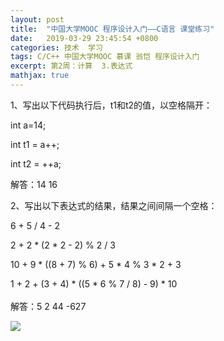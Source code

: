 ```yaml
---
layout: post
title:  "中国大学MOOC 程序设计入门——C语言 课堂练习"
date:   2019-03-29 23:45:54 +0800
categories: 技术  学习 
tags: C/C++ 中国大学MOOC 慕课 翁恺 程序设计入门
excerpt: 第2周：计算  3.表达式 		
mathjax: true
---
```


1、写出以下代码执行后，t1和t2的值，以空格隔开：

int a=14; 

int t1 = a++; <br>


int t2 = ++a;<br>


解答：14  16


2、写出以下表达式的结果，结果之间间隔一个空格：

6 + 5 / 4 - 2 <br>


2 + 2 * (2 * 2 - 2) % 2 / 3 <br>

10 + 9 * ((8 + 7) % 6) + 5 * 4 % 3 * 2 + 3<br>  

1 + 2 + (3 + 4) * ((5 * 6 % 7 / 8) - 9) * 10<br>  
解答：5   2   44  -627 

![](_image\2019-03-29-01.PNG)